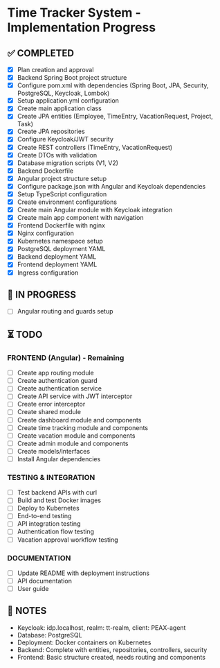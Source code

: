 # Time Tracker System - Implementation Progress

## ✅ COMPLETED
- [x] Plan creation and approval
- [x] Backend Spring Boot project structure
- [x] Configure pom.xml with dependencies (Spring Boot, JPA, Security, PostgreSQL, Keycloak, Lombok)
- [x] Setup application.yml configuration
- [x] Create main application class
- [x] Create JPA entities (Employee, TimeEntry, VacationRequest, Project, Task)
- [x] Create JPA repositories
- [x] Configure Keycloak/JWT security
- [x] Create REST controllers (TimeEntry, VacationRequest)
- [x] Create DTOs with validation
- [x] Database migration scripts (V1, V2)
- [x] Backend Dockerfile
- [x] Angular project structure setup
- [x] Configure package.json with Angular and Keycloak dependencies
- [x] Setup TypeScript configuration
- [x] Create environment configurations
- [x] Create main Angular module with Keycloak integration
- [x] Create main app component with navigation
- [x] Frontend Dockerfile with nginx
- [x] Nginx configuration
- [x] Kubernetes namespace setup
- [x] PostgreSQL deployment YAML
- [x] Backend deployment YAML
- [x] Frontend deployment YAML
- [x] Ingress configuration

## 🔄 IN PROGRESS
- [ ] Angular routing and guards setup

## ⏳ TODO

### FRONTEND (Angular) - Remaining
- [ ] Create app routing module
- [ ] Create authentication guard
- [ ] Create authentication service
- [ ] Create API service with JWT interceptor
- [ ] Create error interceptor
- [ ] Create shared module
- [ ] Create dashboard module and components
- [ ] Create time tracking module and components
- [ ] Create vacation module and components
- [ ] Create admin module and components
- [ ] Create models/interfaces
- [ ] Install Angular dependencies

### TESTING & INTEGRATION
- [ ] Test backend APIs with curl
- [ ] Build and test Docker images
- [ ] Deploy to Kubernetes
- [ ] End-to-end testing
- [ ] API integration testing
- [ ] Authentication flow testing
- [ ] Vacation approval workflow testing

### DOCUMENTATION
- [ ] Update README with deployment instructions
- [ ] API documentation
- [ ] User guide

## 📝 NOTES
- Keycloak: idp.localhost, realm: tt-realm, client: PEAX-agent
- Database: PostgreSQL
- Deployment: Docker containers on Kubernetes
- Backend: Complete with entities, repositories, controllers, security
- Frontend: Basic structure created, needs routing and components
